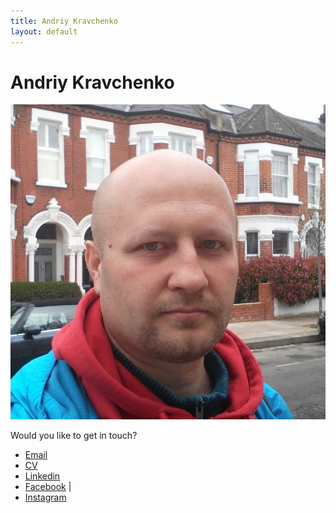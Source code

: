 ```yaml
---
title: Andriy Kravchenko
layout: default
---
```


Andriy Kravchenko
=================
![Image](avatar-london.jpg "Andriy Kravchenko")

Would you like to get in touch?


* [Email][email]
* [CV][CV]
* [Linkedin][linkedin]
* [Facebook][facebook] | 
* [Instagram][instagram]


[email]: mailto:andriy@kravchenko.cc
[linkedin]: http://ua.linkedin.com/in/andriykravchenko
[facebook]: https://www.facebook.com/krauz
[instagram]: https://instagram.com/andriy.kravchenko.cc/
[CV]: https://www.dropbox.com/s/z619ike4xvqv714/Andriy%20Kravchenko.pdf?dl=0
